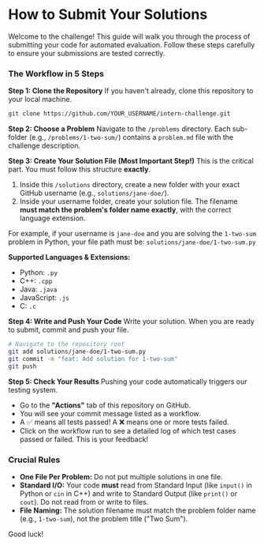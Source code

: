 # How to Submit Your Solutions

Welcome to the challenge! This guide will walk you through the process of submitting your code for automated evaluation. Follow these steps carefully to ensure your submissions are tested correctly.

### The Workflow in 5 Steps

**Step 1: Clone the Repository**
If you haven't already, clone this repository to your local machine.
```bash
git clone https://github.com/YOUR_USERNAME/intern-challenge.git
```

**Step 2: Choose a Problem**
Navigate to the `/problems` directory. Each sub-folder (e.g., `/problems/1-two-sum/`) contains a `problem.md` file with the challenge description.

**Step 3: Create Your Solution File (Most Important Step!)**
This is the critical part. You must follow this structure **exactly**.

1.  Inside this `/solutions` directory, create a new folder with your exact GitHub username (e.g., `solutions/jane-doe/`).
2.  Inside your username folder, create your solution file. The filename **must match the problem's folder name exactly**, with the correct language extension.

For example, if your username is `jane-doe` and you are solving the `1-two-sum` problem in Python, your file path must be:
`solutions/jane-doe/1-two-sum.py`

**Supported Languages & Extensions:**
*   Python: `.py`
*   C++: `.cpp`
*   Java: `.java`
*   JavaScript: `.js`
*   C: `.c`

**Step 4: Write and Push Your Code**
Write your solution. When you are ready to submit, commit and push your file.

```bash
# Navigate to the repository root
git add solutions/jane-doe/1-two-sum.py
git commit -m "feat: Add solution for 1-two-sum"
git push
```

**Step 5: Check Your Results**
Pushing your code automatically triggers our testing system.

*   Go to the **"Actions"** tab of this repository on GitHub.
*   You will see your commit message listed as a workflow.
*   A ✅ means all tests passed! A ❌ means one or more tests failed.
*   Click on the workflow run to see a detailed log of which test cases passed or failed. This is your feedback!

### Crucial Rules
*   **One File Per Problem:** Do not put multiple solutions in one file.
*   **Standard I/O:** Your code **must** read from Standard Input (like `input()` in Python or `cin` in C++) and write to Standard Output (like `print()` or `cout`). Do not read from or write to files.
*   **File Naming:** The solution filename must match the problem folder name (e.g., `1-two-sum`), not the problem title ("Two Sum").

Good luck!
```

